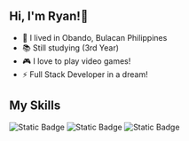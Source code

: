 ## Hi, I'm Ryan!👋

<!--
**ryowa09/ryowa09** is a ✨ _special_ ✨ repository because its `README.md` (this file) appears on your GitHub profile.

Here are some ideas to get you started:

- 🔭 I’m currently working on ...
- 🌱 I’m currently learning ...
- 👯 I’m looking to collaborate on ...
- 🤔 I’m looking for help with ...
- 💬 Ask me about ...
- 📫 How to reach me: ...
- 😄 Pronouns: ...
- ⚡ Fun fact: ...
-->
- 📍 I lived in Obando, Bulacan Philippines
- 📚 Still studying (3rd Year)
- 🎮 I love to play video games!
- ⚡ Full Stack Developer in a dream!

## My Skills

![Static Badge](https://img.shields.io/badge/HTML-%23E34F26?style=for-the-badge&logo=HTML5&logoColor=white)
![Static Badge](https://img.shields.io/badge/CSS-%231572B6?style=for-the-badge&logo=CSS3&logoColor=white)
![Static Badge](https://img.shields.io/badge/JavaScript-%23F7DF1E?style=for-the-badge&logo=Javascript&logoColor=black)
